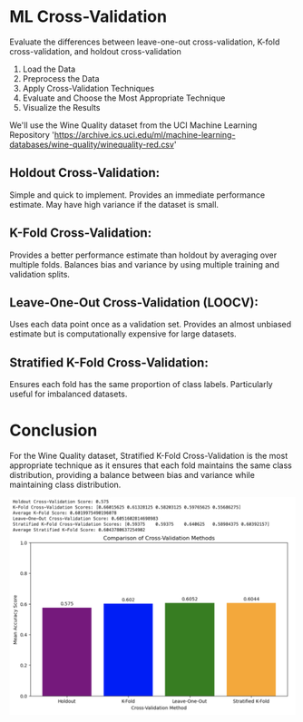 # ML Cross-Validation 
Evaluate the differences between leave-one-out cross-validation, K-fold cross-validation, and holdout cross-validation



1. Load the Data
2. Preprocess the Data
3. Apply Cross-Validation Techniques
4. Evaluate and Choose the Most Appropriate Technique
5. Visualize the Results
   

We'll use the Wine Quality dataset from the UCI Machine Learning Repository 'https://archive.ics.uci.edu/ml/machine-learning-databases/wine-quality/winequality-red.csv'

## Holdout Cross-Validation:

Simple and quick to implement.
Provides an immediate performance estimate.
May have high variance if the dataset is small.

## K-Fold Cross-Validation:

Provides a better performance estimate than holdout by averaging over multiple folds.
Balances bias and variance by using multiple training and validation splits.

## Leave-One-Out Cross-Validation (LOOCV):

Uses each data point once as a validation set.
Provides an almost unbiased estimate but is computationally expensive for large datasets.

## Stratified K-Fold Cross-Validation:

Ensures each fold has the same proportion of class labels.
Particularly useful for imbalanced datasets.

# Conclusion
For the Wine Quality dataset, Stratified K-Fold Cross-Validation is the most appropriate technique as it ensures that each fold maintains the same class distribution, providing a balance between bias and variance while maintaining class distribution.

<img src="image/result.png" alt="My Image" width="700"/>
